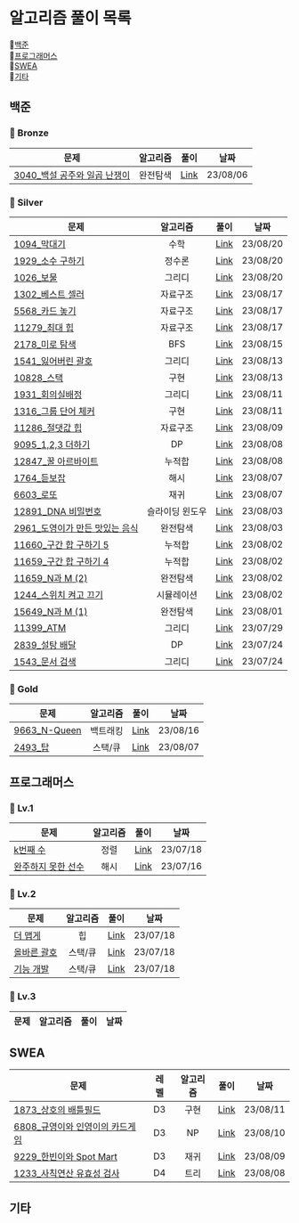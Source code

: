 # 알고리즘 풀이 목록
:closed_book:[백준](#백준)   
:green_book:[프로그래머스](#프로그래머스)   
:blue_book:[SWEA](#swea)   
:orange_book:[기타](#기타)


## 백준
### :mag_right: Bronze
문제|알고리즘|풀이|날짜
---|:---:|:---:|:---:
[3040_백설 공주와 일곱 난쟁이](https://www.acmicpc.net/problem/3040)|완전탐색|[Link](https://github.com/hitobi1014/algorithm/tree/dc55853c315b19ad02ad85c0670805fd9a7ba430/%EB%B0%B1%EC%A4%80/Bronze/3040.%E2%80%85%EB%B0%B1%EC%84%A4%E2%80%85%EA%B3%B5%EC%A3%BC%EC%99%80%E2%80%85%EC%9D%BC%EA%B3%B1%E2%80%85%EB%82%9C%EC%9F%81%EC%9D%B4)|23/08/06


### :mag_right: Silver
문제|알고리즘|풀이|날짜
---|:---:|:---:|:---:
[1094_막대기](https://www.acmicpc.net/problem/1094)|수학|[Link](https://github.com/hitobi1014/algorithm/tree/6c8e84989c1bb58ac990fedf4451810286bbfe28/%EB%B0%B1%EC%A4%80/Silver/1094.%E2%80%85%EB%A7%89%EB%8C%80%EA%B8%B0)|23/08/20
[1929_소수 구하기](https://www.acmicpc.net/problem/1929)|정수론|[Link](https://github.com/hitobi1014/algorithm/tree/1de9af7fad6f019a62fb075153045b15a87098bd/%EB%B0%B1%EC%A4%80/Silver/1929.%E2%80%85%EC%86%8C%EC%88%98%E2%80%85%EA%B5%AC%ED%95%98%EA%B8%B0)|23/08/20
[1026_보물](https://www.acmicpc.net/problem/1026)|그리디|[Link](https://github.com/hitobi1014/algorithm/tree/3246d230af14af83fc8f1b5996c1bf40c1b721a4/%EB%B0%B1%EC%A4%80/Silver/1026.%E2%80%85%EB%B3%B4%EB%AC%BC)|23/08/20
[1302_베스트 셀러](https://www.acmicpc.net/problem/1302)|자료구조|[Link](https://github.com/hitobi1014/algorithm/tree/087fe4058bdb829367a04cdc98ecd79b16837963/%EB%B0%B1%EC%A4%80/Silver/1302.%E2%80%85%EB%B2%A0%EC%8A%A4%ED%8A%B8%EC%85%80%EB%9F%AC)|23/08/17
[5568_카드 놓기](https://www.acmicpc.net/problem/5568)|자료구조|[Link](https://github.com/hitobi1014/algorithm/tree/65fd685e2516b9f5619fea8ae8896304544e603f/%EB%B0%B1%EC%A4%80/Silver/5568.%E2%80%85%EC%B9%B4%EB%93%9C%E2%80%85%EB%86%93%EA%B8%B0)|23/08/17
[11279_최대 힙](https://www.acmicpc.net/problem/11279)|자료구조|[Link](https://github.com/hitobi1014/algorithm/tree/385c130d186c7b03c2da7a72d508f7f2b4550b17/%EB%B0%B1%EC%A4%80/Silver/11279.%E2%80%85%EC%B5%9C%EB%8C%80%E2%80%85%ED%9E%99)|23/08/17
[2178_미로 탐색](https://www.acmicpc.net/problem/2178)|BFS|[Link](https://github.com/hitobi1014/algorithm/tree/6c95080522d3de979db5622848fe11133f81a934/%EB%B0%B1%EC%A4%80/Silver/2178.%E2%80%85%EB%AF%B8%EB%A1%9C%E2%80%85%ED%83%90%EC%83%89)|23/08/15
[1541_잃어버린 괄호](https://www.acmicpc.net/problem/1541)|그리디|[Link](https://github.com/hitobi1014/algorithm/tree/857643616e2ac24ac9b1883ffd11b26c33935ef5/%EB%B0%B1%EC%A4%80/Silver/1541.%E2%80%85%EC%9E%83%EC%96%B4%EB%B2%84%EB%A6%B0%E2%80%85%EA%B4%84%ED%98%B8)|23/08/13
[10828_스택](https://www.acmicpc.net/problem/10828)|구현|[Link](https://github.com/hitobi1014/algorithm/tree/36d427ec80cbc025ace38eb7371e422b10d6f264/%EB%B0%B1%EC%A4%80/Silver/10828.%E2%80%85%EC%8A%A4%ED%83%9D)|23/08/13
[1931_회의실배정](https://www.acmicpc.net/problem/1931)|그리디|[Link](https://github.com/hitobi1014/algorithm/blob/19f13deadb38413d6ebdb01b2147a433083a8f0a/%EB%B0%B1%EC%A4%80/Silver/1931.%E2%80%85%ED%9A%8C%EC%9D%98%EC%8B%A4%E2%80%85%EB%B0%B0%EC%A0%95/README.md)|23/08/11
[1316_그룹 단어 체커](https://www.acmicpc.net/problem/1316)|구현|[Link](https://github.com/hitobi1014/algorithm/tree/dc8bc1f75e2cd9480ca23349eee7769bf0b2840e/%EB%B0%B1%EC%A4%80/Silver/1316.%E2%80%85%EA%B7%B8%EB%A3%B9%E2%80%85%EB%8B%A8%EC%96%B4%E2%80%85%EC%B2%B4%EC%BB%A4)|23/08/11
[11286_절댓값 힙](https://www.acmicpc.net/problem/11286)|자료구조|[Link](https://github.com/hitobi1014/algorithm/tree/90137ab036ce9240b36ad49d5ce157bc2f5d311d/%EB%B0%B1%EC%A4%80/Silver/11286.%E2%80%85%EC%A0%88%EB%8C%93%EA%B0%92%E2%80%85%ED%9E%99)|23/08/09
[9095_1,2,3 더하기](https://www.acmicpc.net/problem/9095)|DP|[Link](https://github.com/hitobi1014/algorithm/tree/3a981cab77c5a9b03bd60babb41d7b3ab9087217/%EB%B0%B1%EC%A4%80/Silver/9095.%E2%80%851%EF%BC%8C%E2%80%852%EF%BC%8C%E2%80%853%E2%80%85%EB%8D%94%ED%95%98%EA%B8%B0)|23/08/08
[12847_꿀 아르바이트](https://www.acmicpc.net/problem/12847)|누적합|[Link](https://github.com/hitobi1014/algorithm/tree/be7a18639a3cc4c4fd4d44d0b93baa850f4509e7/%EB%B0%B1%EC%A4%80/Silver/1764.%E2%80%85%EB%93%A3%EB%B3%B4%EC%9E%A1)|23/08/08
[1764_듣보잡](https://www.acmicpc.net/problem/1764)|해시|[Link](https://github.com/hitobi1014/algorithm/tree/be7a18639a3cc4c4fd4d44d0b93baa850f4509e7/%EB%B0%B1%EC%A4%80/Silver/1764.%E2%80%85%EB%93%A3%EB%B3%B4%EC%9E%A1)|23/08/07
[6603_로또](https://www.acmicpc.net/problem/6603)|재귀|[Link](https://github.com/hitobi1014/algorithm/tree/6c7441e0fff978b59b9409029b2df35dbc2f9b04/%EB%B0%B1%EC%A4%80/Silver/6603.%E2%80%85%EB%A1%9C%EB%98%90)|23/08/07
[12891_DNA 비밀번호](https://www.acmicpc.net/problem/12891)|슬라이딩 윈도우|[Link](https://github.com/hitobi1014/algorithm/tree/ab707971042ae1353df6d909396e55f4f1bfa9ab/%EB%B0%B1%EC%A4%80/Silver/12891.%E2%80%85DNA%E2%80%85%EB%B9%84%EB%B0%80%EB%B2%88%ED%98%B8)|23/08/03
[2961_도영이가 만든 맛있는 음식](https://www.acmicpc.net/problem/2961)|완전탐색|[Link](https://github.com/hitobi1014/algorithm/tree/88866e1aed92895507e2b4098d2920ded1a49b5b/%EB%B0%B1%EC%A4%80/Silver/2961.%E2%80%85%EB%8F%84%EC%98%81%EC%9D%B4%EA%B0%80%E2%80%85%EB%A7%8C%EB%93%A0%E2%80%85%EB%A7%9B%EC%9E%88%EB%8A%94%E2%80%85%EC%9D%8C%EC%8B%9D)|23/08/03
[11660_구간 합 구하기 5](https://www.acmicpc.net/problem/11660)|누적합|[Link](https://github.com/hitobi1014/algorithm/tree/920c3e327904ddef7d44542b5a72a7d5d9e1961f/%EB%B0%B1%EC%A4%80/Silver/11660.%E2%80%85%EA%B5%AC%EA%B0%84%E2%80%85%ED%95%A9%E2%80%85%EA%B5%AC%ED%95%98%EA%B8%B0%E2%80%855)|23/08/02
[11659_구간 합 구하기 4](https://www.acmicpc.net/problem/11659)|누적합|[Link](https://github.com/hitobi1014/algorithm/tree/master/%EB%B0%B1%EC%A4%80/Silver/11659.%E2%80%85%EA%B5%AC%EA%B0%84%E2%80%85%ED%95%A9%E2%80%85%EA%B5%AC%ED%95%98%EA%B8%B0%E2%80%854)|23/08/02
[11659_N과 M (2)](https://www.acmicpc.net/problem/11659)|완전탐색|[Link](https://github.com/hitobi1014/algorithm/tree/master/%EB%B0%B1%EC%A4%80/Silver/15650.%E2%80%85N%EA%B3%BC%E2%80%85M%E2%80%85%EF%BC%882%EF%BC%89)|23/08/02
[1244_스위치 켜고 끄기](https://www.acmicpc.net/problem/1244)|시뮬레이션|[Link](https://github.com/hitobi1014/algorithm/tree/master/%EB%B0%B1%EC%A4%80/Silver/1244.%E2%80%85%EC%8A%A4%EC%9C%84%EC%B9%98%E2%80%85%EC%BC%9C%EA%B3%A0%E2%80%85%EB%81%84%EA%B8%B0)|23/08/02
[15649_N과 M (1)](https://www.acmicpc.net/problem/15649)|완전탐색|[Link](https://github.com/hitobi1014/algorithm/tree/master/%EB%B0%B1%EC%A4%80/Silver/15649.%E2%80%85N%EA%B3%BC%E2%80%85M%E2%80%85%EF%BC%881%EF%BC%89)|23/08/01
[11399_ATM](https://www.acmicpc.net/problem/11399)|그리디|[Link](https://github.com/hitobi1014/algorithm/blob/master/%EB%B0%B1%EC%A4%80/Silver/11399.%E2%80%85ATM/ATM.java)|23/07/29
[2839_설탕 배달](https://www.acmicpc.net/problem/2839)|DP|[Link](https://github.com/hitobi1014/algorithm/tree/master/%EB%B0%B1%EC%A4%80/Silver/2839.%E2%80%85%EC%84%A4%ED%83%95%E2%80%85%EB%B0%B0%EB%8B%AC)|23/07/24
[1543_문서 검색](https://www.acmicpc.net/problem/1543)|그리디|[Link](https://github.com/hitobi1014/algorithm/tree/master/%EB%B0%B1%EC%A4%80/Silver/1543.%E2%80%85%EB%AC%B8%EC%84%9C%E2%80%85%EA%B2%80%EC%83%89)|23/07/24


### :mag_right: Gold
문제|알고리즘|풀이|날짜
---|:---:|:---:|:---:
[9663_N-Queen](https://www.acmicpc.net/problem/9663)|백트래킹|[Link](https://github.com/hitobi1014/algorithm/tree/02dd630e2ee62d85bfb9fec3c69a263cf1a2833b/%EB%B0%B1%EC%A4%80/Gold/9663.%E2%80%85N%EF%BC%8DQueen)|23/08/16
[2493_탑](https://www.acmicpc.net/problem/2493)|스택/큐|[Link](https://github.com/hitobi1014/algorithm/tree/d8a43f1f1dcfa346cd2d78392ee6e52e84603c85/%EB%B0%B1%EC%A4%80/Gold/2493.%E2%80%85%ED%83%91)|23/08/07

## 프로그래머스
### :mag_right: Lv.1
문제|알고리즘|풀이|날짜
---|:---:|:---:|:---:
[k번째 수](https://school.programmers.co.kr/learn/courses/30/lessons/42748)|정렬|[Link](https://github.com/hitobi1014/algorithm/tree/main/%ED%94%84%EB%A1%9C%EA%B7%B8%EB%9E%98%EB%A8%B8%EC%8A%A4/lv1/42748.%E2%80%85K%EB%B2%88%EC%A7%B8%EC%88%98)|23/07/18
[완주하지 못한 선수](https://school.programmers.co.kr/learn/courses/30/lessons/42576)|해시|[Link](https://github.com/hitobi1014/algorithm/tree/main/%ED%94%84%EB%A1%9C%EA%B7%B8%EB%9E%98%EB%A8%B8%EC%8A%A4/lv1/42576.%E2%80%85%EC%99%84%EC%A3%BC%ED%95%98%EC%A7%80%E2%80%85%EB%AA%BB%ED%95%9C%E2%80%85%EC%84%A0%EC%88%98)|23/07/16


### :mag_right: Lv.2
문제|알고리즘|풀이|날짜
---|:---:|:---:|:---:
[더 맵게](https://school.programmers.co.kr/learn/courses/30/lessons/42626?language=java)|힙|[Link](https://github.com/hitobi1014/algorithm/tree/main/%ED%94%84%EB%A1%9C%EA%B7%B8%EB%9E%98%EB%A8%B8%EC%8A%A4/lv2/42626.%E2%80%85%EB%8D%94%E2%80%85%EB%A7%B5%EA%B2%8C)|23/07/18
[올바른 괄호](https://school.programmers.co.kr/learn/courses/30/lessons/12909)|스택/큐|[Link](https://github.com/hitobi1014/algorithm/tree/main/%ED%94%84%EB%A1%9C%EA%B7%B8%EB%9E%98%EB%A8%B8%EC%8A%A4/lv2/12909.%E2%80%85%EC%98%AC%EB%B0%94%EB%A5%B8%E2%80%85%EA%B4%84%ED%98%B8)|23/07/18
[기능 개발](https://school.programmers.co.kr/learn/courses/30/lessons/42586)|스택/큐|[Link](https://github.com/hitobi1014/algorithm/tree/main/%ED%94%84%EB%A1%9C%EA%B7%B8%EB%9E%98%EB%A8%B8%EC%8A%A4/lv2/42586.%E2%80%85%EA%B8%B0%EB%8A%A5%EA%B0%9C%EB%B0%9C)|23/07/18

### :mag_right: Lv.3
문제|알고리즘|풀이|날짜
---|:---:|:---:|:---:

## SWEA
문제|레벨|알고리즘|풀이|날짜
---|:---:|:---:|:---:|:---:
[1873_상호의 배틀필드](https://swexpertacademy.com/main/code/problem/problemDetail.do?contestProbId=AV5LyE7KD2ADFAXc)|D3|구현|[Link](https://github.com/hitobi1014/algorithm/blob/6c7fe977818152d995f977474e3fed408c26c937/SWEA/D3/1873.%E2%80%85%EC%83%81%ED%98%B8%EC%9D%98%E2%80%85%EB%B0%B0%ED%8B%80%ED%95%84%EB%93%9C/%EC%83%81%ED%98%B8%EC%9D%98%E2%80%85%EB%B0%B0%ED%8B%80%ED%95%84%EB%93%9C.java)|23/08/11
[6808_규영이와 인영이의 카드게임](https://swexpertacademy.com/main/code/problem/problemDetail.do?contestProbId=AWgv9va6HnkDFAW0&categoryId=AWgv9va6HnkDFAW0&categoryType=CODE&problemTitle=6808&orderBy=FIRST_REG_DATETIME&selectCodeLang=ALL&select-1=&pageSize=10&pageIndex=1)|D3|NP|[Link](https://github.com/hitobi1014/algorithm/blob/4b1f73cbe7f75a5c8e2b77a18a3818c191245129/SWEA/D3/6808.%E2%80%85%EA%B7%9C%EC%98%81%EC%9D%B4%EC%99%80%E2%80%85%EC%9D%B8%EC%98%81%EC%9D%B4%EC%9D%98%E2%80%85%EC%B9%B4%EB%93%9C%EA%B2%8C%EC%9E%84/%EA%B7%9C%EC%98%81%EC%9D%B4%EC%99%80%E2%80%85%EC%9D%B8%EC%98%81%EC%9D%B4%EC%9D%98%E2%80%85%EC%B9%B4%EB%93%9C%EA%B2%8C%EC%9E%84.java)|23/08/10
[9229_한빈이와 Spot Mart](https://swexpertacademy.com/main/code/problem/problemDetail.do?contestProbId=AW8Wj7cqbY0DFAXN)|D3|재귀|[Link](https://github.com/hitobi1014/algorithm/blob/91319c6d4592f582af33be9989cb9cb562760851/SWEA/D3/9229.%20%ED%95%9C%EB%B9%88%EC%9D%B4%EC%99%80%20Spot%20Mart/S9229_%ED%95%9C%EB%B9%88%EC%9D%B4%EC%99%80_SpotMart.java)|23/08/09
[1233_사칙연산 유효성 검사](https://swexpertacademy.com/main/code/problem/problemDetail.do?contestProbId=AV141176AIwCFAYD)|D4|트리|[Link](https://github.com/hitobi1014/algorithm/tree/853987ef4683ee7bf038cbe2808aad84a1952235/SWEA/D4/1233.%E2%80%85%EF%BC%BBS%EF%BC%8FW%E2%80%85%EB%AC%B8%EC%A0%9C%ED%95%B4%EA%B2%B0%E2%80%85%EA%B8%B0%EB%B3%B8%EF%BC%BD%E2%80%859%EC%9D%BC%EC%B0%A8%E2%80%85%EF%BC%8D%E2%80%85%EC%82%AC%EC%B9%99%EC%97%B0%EC%82%B0%E2%80%85%EC%9C%A0%ED%9A%A8%EC%84%B1%E2%80%85%EA%B2%80%EC%82%AC)|23/08/08


## 기타
